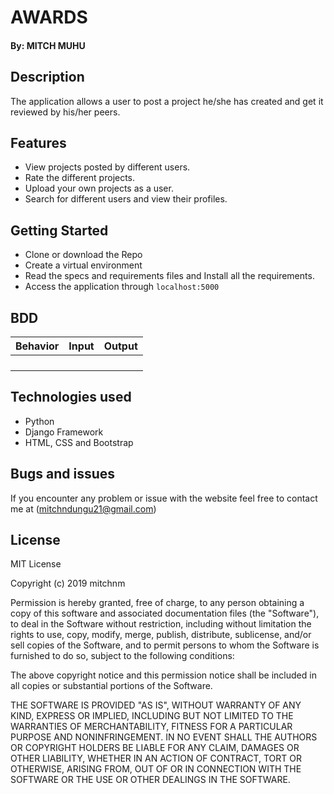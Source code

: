 # AWARDS

#### By: **MITCH MUHU**

## Description

The application allows a user to post a project he/she has created and get it reviewed by his/her peers.

## Features
* View projects posted by different users.
* Rate the different projects.
* Upload your own projects as a user.
* Search for different users and view their profiles.

## Getting Started

* Clone or download the Repo
* Create a virtual environment
* Read the specs and requirements files and Install all the requirements.
* Access the application through `localhost:5000`

## BDD

| Behavior                    | Input                         | Output                       |
|----------------------------:|:-----------------------------:|-----------------------------:|
|               |                |          |
|               |             |         |
|           |                 |                      |
|           |                 |                   |

## Technologies used

* Python
* Django Framework
* HTML, CSS and Bootstrap

## Bugs and issues

If you encounter any problem or issue with the website feel free to contact me at (mitchndungu21@gmail.com)

## License

MIT License

Copyright (c) 2019 mitchnm

Permission is hereby granted, free of charge, to any person obtaining a copy
of this software and associated documentation files (the "Software"), to deal
in the Software without restriction, including without limitation the rights
to use, copy, modify, merge, publish, distribute, sublicense, and/or sell
copies of the Software, and to permit persons to whom the Software is
furnished to do so, subject to the following conditions:

The above copyright notice and this permission notice shall be included in all
copies or substantial portions of the Software.

THE SOFTWARE IS PROVIDED "AS IS", WITHOUT WARRANTY OF ANY KIND, EXPRESS OR
IMPLIED, INCLUDING BUT NOT LIMITED TO THE WARRANTIES OF MERCHANTABILITY,
FITNESS FOR A PARTICULAR PURPOSE AND NONINFRINGEMENT. IN NO EVENT SHALL THE
AUTHORS OR COPYRIGHT HOLDERS BE LIABLE FOR ANY CLAIM, DAMAGES OR OTHER
LIABILITY, WHETHER IN AN ACTION OF CONTRACT, TORT OR OTHERWISE, ARISING FROM,
OUT OF OR IN CONNECTION WITH THE SOFTWARE OR THE USE OR OTHER DEALINGS IN THE
SOFTWARE.
